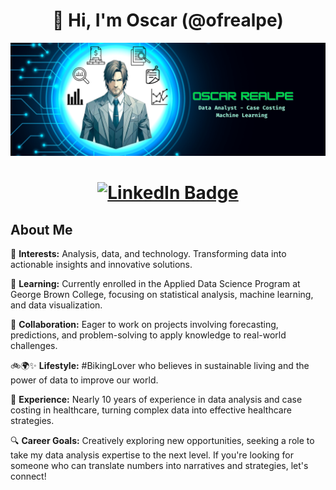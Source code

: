 <!DOCTYPE html>
<html lang="es">
<head>
    <meta charset="UTF-8">
    <meta name="viewport" content="width=device-width, initial-scale=1.0">
  
<h1 align="center">👋 Hi, I'm Oscar (@ofrealpe)</h1>

<!-- Insertar imagen -->
<img src="Banner Final - Copy.png" alt="Descripción de la imagen">
</body>
</html>

<h1 align="center">
  
<p align="center">
    <a href="https://www.linkedin.com/in/oscar-realpe-/" target="_blank">
        <img src="https://img.shields.io/badge/LinkedIn-Connect-blue?style=flat-square&logo=linkedin" alt="LinkedIn Badge">
    </a>
</p>


## About Me

👀 **Interests:** Analysis, data, and technology. Transforming data into actionable insights and innovative solutions.

🌱 **Learning:** Currently enrolled in the Applied Data Science Program at George Brown College, focusing on statistical analysis, machine learning, and data visualization.

💞️ **Collaboration:** Eager to work on projects involving forecasting, predictions, and problem-solving to apply knowledge to real-world challenges.

🚲🌍✨ **Lifestyle:** #BikingLover who believes in sustainable living and the power of data to improve our world.

🏥 **Experience:** Nearly 10 years of experience in data analysis and case costing in healthcare, turning complex data into effective healthcare strategies.

🔍 **Career Goals:** Creatively exploring new opportunities, seeking a role to take my data analysis expertise to the next level. If you're looking for someone who can translate numbers into narratives and strategies, let's connect!


<!---
ofrealpe/ofrealpe is a ✨ special ✨ repository because its `README.md` (this file) appears on your GitHub profile.
You can click the Preview link to take a look at your changes.
--->
